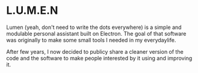 # L.U.M.E.N

Lumen (yeah, don't need to write the dots everywhere) is a simple and modulable personal assistant built on Electron. The goal of that software was originally to make some small tools I needed in my everydaylife.

After few years, I now decided to publicy share a cleaner version of the code and the software to make people interested by it using and improving it.